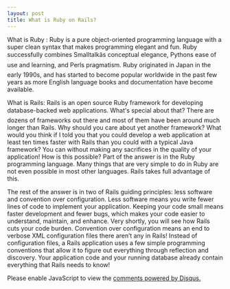 ```yaml
---
layout: post
title: What is Ruby on Rails?
---
```

<span class="gray">What is Ruby :</span>
Ruby is a pure object-oriented programming language with a super clean syntax that makes programming elegant and fun. Ruby successfully combines Smalltalkâs conceptual elegance, Pythons ease of use and learning, and Perls pragmatism. Ruby originated in Japan in the early 1990s, and has started to become popular worldwide in the past few years as more English language books and documentation have become available.

<span class="gray">What is Rails:</span>
Rails is an open source Ruby framework for developing database-backed web applications.
What’s special about that? There are dozens of frameworks out there and most of them have been around much longer than Rails. Why should you care about yet another framework? What would you think if I told you that you could develop a web application at least ten times faster with Rails than you could with a typical Java framework? You can without making any sacrifices in the quality of your application! How is this possible? Part of the answer is in the Ruby programming language. Many things that are very simple to do in Ruby are not even possible in most other languages. Rails takes full advantage of this.

The rest of the answer is in two of Rails guiding principles: less software and convention over configuration. Less software means you write fewer lines of code to implement your application. Keeping your code small means faster development and fewer bugs, which makes your code easier to understand, maintain, and enhance. Very shortly, you will see how Rails cuts your code burden. Convention over configuration means an end to verbose XML configuration files there aren’t any in Rails! Instead of configuration files, a Rails application uses a few simple programming conventions that allow it to figure out everything through reflection and discovery. Your application code and your running database already contain everything that Rails needs to know!

<div>
<div id="disqus_thread" aria-live="polite"><noscript>Please enable JavaScript to view the <a href="http://disqus.com/?ref_noscript">comments powered by Disqus.</a></noscript>
</div>
</div>

<script type="text/javascript">
	var disqus_shortname = 'sukendhar';
	// var disqus_developer = 1;
	var disqus_identifier = 'http://sukendhar.github.com/What-is-ruby-on-rails';
	var disqus_url = 'http://sukendhar.github.com/What-is-ruby-on-rails';
	var disqus_script = 'embed.js';
	(function () {
	var dsq = document.createElement('script'); dsq.type = 'text/javascript'; dsq.async = true;
	dsq.src = 'http://' + disqus_shortname + '.disqus.com/' + disqus_script;
	(document.getElementsByTagName('head')[0] || document.getElementsByTagName('body')[0]).appendChild(dsq);
	}());
</script>





